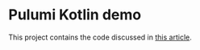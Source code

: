 # Pulumi Kotlin demo

This project contains the code discussed in [this article](https://medium.com/@juliaplewa/pulumi-kotlin-9c0cb2d53e1c).
